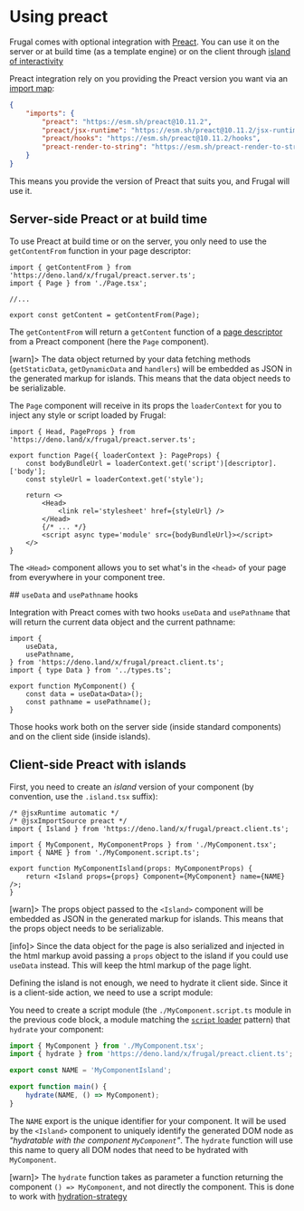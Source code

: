 # Using preact

Frugal comes with optional integration with [Preact](https://preactjs.com/). You can use it on the server or at build time (as a template engine) or on the client through [island of interactivity](https://jasonformat.com/islands-architecture/)

Preact integration rely on you providing the Preact version you want via an [import map](https://deno.land/manual/linking_to_external_code/import_maps):

```json
{
    "imports": {
        "preact": "https://esm.sh/preact@10.11.2",
        "preact/jsx-runtime": "https://esm.sh/preact@10.11.2/jsx-runtime",
        "preact/hooks": "https://esm.sh/preact@10.11.2/hooks",
        "preact-render-to-string": "https://esm.sh/preact-render-to-string@5.2.5?deps=preact@10.11.2"
    }
}
```

This means you provide the version of Preact that suits you, and Frugal will use it.

## Server-side Preact or at build time

To use Preact at build time or on the server, you only need to use the `getContentFrom` function in your page descriptor:

```tsx
import { getContentFrom } from 'https://deno.land/x/frugal/preact.server.ts';
import { Page } from './Page.tsx';

//...

export const getContent = getContentFrom(Page);
```

The `getContentFrom` will return a `getContent` function of a [page descriptor](/docs/api/01-page-descriptor) from a Preact component (here the `Page` component).

[warn]> The data object returned by your data fetching methods (`getStaticData`, `getDynamicData` and `handlers`) will be embedded as JSON in the generated markup for islands. This means that the data object needs to be serializable.

The `Page` component will receive in its props the `loaderContext` for you to inject any style or script loaded by Frugal:

```tsx
import { Head, PageProps } from 'https://deno.land/x/frugal/preact.server.ts';

export function Page({ loaderContext }: PageProps) {
    const bodyBundleUrl = loaderContext.get('script')[descriptor].['body'];
    const styleUrl = loaderContext.get('style');

    return <>
        <Head>
            <link rel='stylesheet' href={styleUrl} />
        </Head>
        {/* ... */}
        <script async type='module' src={bodyBundleUrl}></script>
    </>
}
```

The `<Head>` component allows you to set what's in the `<head>` of your page from everywhere in your component tree.

## `useData` and `usePathname` hooks

Integration with Preact comes with two hooks `useData` and `usePathname` that will return the current data object and the current pathname:

```tsx
import {
    useData,
    usePathname,
} from 'https://deno.land/x/frugal/preact.client.ts';
import { type Data } from '../types.ts';

export function MyComponent() {
    const data = useData<Data>();
    const pathname = usePathname();
}
```

Those hooks work both on the server side (inside standard components) and on the client side (inside islands).

## Client-side Preact with islands

First, you need to create an _island_ version of your component (by convention, use the `.island.tsx` suffix):

```tsx
/* @jsxRuntime automatic */
/* @jsxImportSource preact */
import { Island } from 'https://deno.land/x/frugal/preact.client.ts';

import { MyComponent, MyComponentProps } from './MyComponent.tsx';
import { NAME } from './MyComponent.script.ts';

export function MyComponentIsland(props: MyComponentProps) {
    return <Island props={props} Component={MyComponent} name={NAME} />;
}
```

[warn]> The props object passed to the `<Island>` component will be embedded as JSON in the generated markup for islands. This means that the props object needs to be serializable.

[info]> Since the data object for the page is also serialized and injected in the html markup avoid passing a `props` object to the island if you could use `useData` instead. This will keep the html markup of the page light.

Defining the island is not enough, we need to hydrate it client side. Since it is a client-side action, we need to use a script module:

You need to create a script module (the `./MyComponent.script.ts` module in the previous code block, a module matching the [`script` loader](/docs/api/02-script-loader) pattern) that `hydrate` your component:

```ts
import { MyComponent } from './MyComponent.tsx';
import { hydrate } from 'https://deno.land/x/frugal/preact.client.ts';

export const NAME = 'MyComponentIsland';

export function main() {
    hydrate(NAME, () => MyComponent);
}
```

The `NAME` export is the unique identifier for your component. It will be used by the `<Island>` component to uniquely identify the generated DOM node as _"hydratable with the component `MyComponent`"_. The `hydrate` function will use this name to query all DOM nodes that need to be hydrated with `MyComponent`.

[warn]> The `hydrate` function takes as parameter a function returning the component `() => MyComponent`, and not directly the component. This is done to work with [hydration-strategy](/docs/api/05-preact#Island-component)
